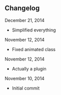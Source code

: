 ## Changelog

December 21, 2014
+ Simplified everything

November 12, 2014
+ Fixed animated class

November 12, 2014
+ Actually a plugin

November 10, 2014
+ Initial commit
